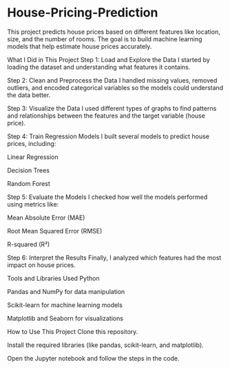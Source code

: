 # House-Pricing-Prediction
This project predicts house prices based on different features like location, size, and the number of rooms. The goal is to build machine learning models that help estimate house prices accurately.

What I Did in This Project
Step 1: Load and Explore the Data
I started by loading the dataset and understanding what features it contains.

Step 2: Clean and Preprocess the Data
I handled missing values, removed outliers, and encoded categorical variables so the models could understand the data better.

Step 3: Visualize the Data
I used different types of graphs to find patterns and relationships between the features and the target variable (house price).

Step 4: Train Regression Models
I built several models to predict house prices, including:

Linear Regression

Decision Trees

Random Forest

Step 5: Evaluate the Models
I checked how well the models performed using metrics like:

Mean Absolute Error (MAE)

Root Mean Squared Error (RMSE)

R-squared (R²)

Step 6: Interpret the Results
Finally, I analyzed which features had the most impact on house prices.

Tools and Libraries Used
Python

Pandas and NumPy for data manipulation

Scikit-learn for machine learning models

Matplotlib and Seaborn for visualizations

How to Use This Project
Clone this repository.

Install the required libraries (like pandas, scikit-learn, and matplotlib).

Open the Jupyter notebook and follow the steps in the code.

